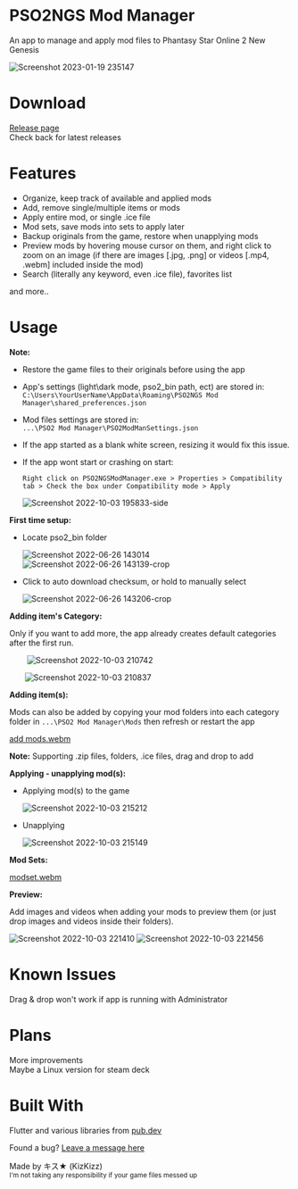 # PSO2NGS Mod Manager 
 An app to manage and apply mod files to Phantasy Star Online 2 New Genesis  
 
![Screenshot 2023-01-19 235147](https://user-images.githubusercontent.com/101075148/213644529-69b28988-dec3-41a1-8127-1dad24af01c6.png)

# Download

[Release page](https://github.com/KizKizz/pso2_mod_manager/releases)  
Check back for latest releases

# Features

- Organize, keep track of available and applied mods
- Add, remove single/multiple items or mods
- Apply entire mod, or single .ice file
- Mod sets, save mods into sets to apply later 
- Backup originals from the game, restore when unapplying mods
- Preview mods by hovering mouse cursor on them, and right click to zoom on an image (if there are images [.jpg, .png] or videos [.mp4, .webm] included inside the mod)
- Search (literally any keyword, even .ice file), favorites list

and more..

# Usage
**Note:**  
- Restore the game files to their originals before using the app
- App's settings (light\dark mode, pso2_bin path, ect) are stored in:  
  ```C:\Users\YourUserName\AppData\Roaming\PSO2NGS Mod Manager\shared_preferences.json```
- Mod files settings are stored in:  
  ```...\PSO2 Mod Manager\PSO2ModManSettings.json```
- If the app started as a blank white screen, resizing it would fix this issue.
- If the app wont start or crashing on start:

  ```Right click on PSO2NGSModManager.exe > Properties > Compatibility tab > Check the box under Compatibility mode > Apply```
  
  ![Screenshot 2022-10-03 195833-side](https://user-images.githubusercontent.com/101075148/193726661-01acdf9c-c698-490e-af08-e7445adde2cb.png)


**First time setup:**

- Locate pso2_bin folder

   ![Screenshot 2022-06-26 143014](https://user-images.githubusercontent.com/101075148/175836232-f62b8484-c4a5-4815-a7b0-66d54b8f6332.png)
   ![Screenshot 2022-06-26 143139-crop](https://user-images.githubusercontent.com/101075148/175836300-1d3462b6-57e1-4418-b2ab-12bf66f7bcd8.png)

- Click to auto download checksum, or hold to manually select 

   ![Screenshot 2022-06-26 143206-crop](https://user-images.githubusercontent.com/101075148/175836423-3b2b0ed6-b6b1-401c-9b71-2c7cb911db82.png)
 
**Adding item's Category:**

Only if you want to add more, the app already creates default categories after the first run.

   &nbsp;&nbsp;&nbsp;&nbsp;&nbsp;&nbsp;&nbsp; ![Screenshot 2022-10-03 210742](https://user-images.githubusercontent.com/101075148/193732721-3aebd1f3-ae9f-4059-8f1d-87d701671ff3.png)
 
   &nbsp;&nbsp;&nbsp;&nbsp;&nbsp;&nbsp;&nbsp;![Screenshot 2022-10-03 210837](https://user-images.githubusercontent.com/101075148/193732744-d6f284e9-8b57-4a60-b181-d0df4ef11619.png)

**Adding item(s):**

Mods can also be added by copying your mod folders into each category folder in ```...\PSO2 Mod Manager\Mods``` then refresh or restart the app

[add mods.webm](https://user-images.githubusercontent.com/101075148/213642075-ccc1af8f-70e7-4e11-9cd3-73254db96259.webm)

**Note:** Supporting .zip files, folders, .ice files, drag and drop to add

**Applying - unapplying mod(s):**

- Applying mod(s) to the game

   ![Screenshot 2022-10-03 215212](https://user-images.githubusercontent.com/101075148/193738228-041f0d31-a369-446e-b32f-422d4b1cd643.png)

- Unapplying

   ![Screenshot 2022-10-03 215149](https://user-images.githubusercontent.com/101075148/193738266-d3ccbabf-452a-4a1e-8e5d-2c9bee0e7846.png)
   
**Mod Sets:**

[modset.webm](https://user-images.githubusercontent.com/101075148/214807248-aebc667d-0d5b-41a8-a28f-acd7cc74d8df.webm)   
   
**Preview:**

Add images and videos when adding your mods to preview them (or just drop images and videos inside their folders).

![Screenshot 2022-10-03 221410](https://user-images.githubusercontent.com/101075148/193740743-db6a6ad2-c84f-48b7-b360-9b73aa0906ee.png)
![Screenshot 2022-10-03 221456](https://user-images.githubusercontent.com/101075148/193740766-179e4e6d-f971-4637-adff-1e7f81ec1e51.png)


# Known Issues
Drag & drop won't work if app is running with Administrator

# Plans
More improvements  
Maybe a Linux version for steam deck

# Built With

Flutter and various libraries from [pub.dev](https://pub.dev/packages)

Found a bug? [Leave a message here](https://github.com/KizKizz/pso2_mod_manager/issues)

Made by キス★ (KizKizz)  
<sup>I'm not taking any responsibility if your game files messed up</sup>
